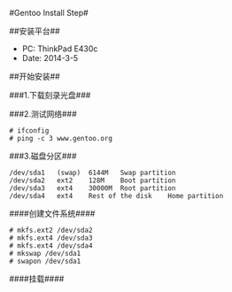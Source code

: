 #Gentoo Install Step#

##安装平台##
* PC: ThinkPad E430c
* Date: 2014-3-5

##开始安装##

###1.下载刻录光盘###

###2.测试网络###

    # ifconfig
    # ping -c 3 www.gentoo.org

###3.磁盘分区###

    /dev/sda1	(swap)	6144M	Swap partition
    /dev/sda2	ext2	128M	Boot partition
    /dev/sda3	ext4	30000M  Root partition
    /dev/sda4	ext4	Rest of the disk	Home partition
    
####创建文件系统####

    # mkfs.ext2 /dev/sda2
    # mkfs.ext4 /dev/sda3
    # mkfs.ext4 /dev/sda4
    # mkswap /dev/sda1
    # swapon /dev/sda1
    
####挂载####


